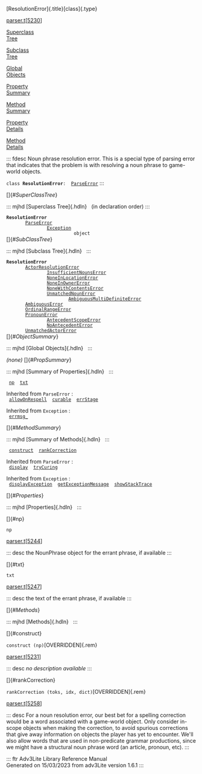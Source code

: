 [ResolutionError]{.title}[class]{.type}

[parser.t](../file/parser.t.html)\[[5230](../source/parser.t.html#5230)\]

[Superclass\
Tree](#_SuperClassTree_)

[Subclass\
Tree](#_SubClassTree_)

[Global\
Objects](#_ObjectSummary_)

[Property\
Summary](#_PropSummary_)

[Method\
Summary](#_MethodSummary_)

[Property\
Details](#_Properties_)

[Method\
Details](#_Methods_)

::: fdesc
Noun phrase resolution error. This is a special type of parsing error
that indicates that the problem is with resolving a noun phrase to
game-world objects.

`class `**`ResolutionError`**` :   `[`ParseError`](../object/ParseError.html)
:::

[]{#_SuperClassTree_}

::: mjhd
[Superclass Tree]{.hdln}   (in declaration order)
:::

**`ResolutionError`**\
`         `[`ParseError`](../object/ParseError.html)\
`                 `[`Exception`](../object/Exception.html)\
`                         object`\
[]{#_SubClassTree_}

::: mjhd
[Subclass Tree]{.hdln}  
:::

**`ResolutionError`**\
`         `[`ActorResolutionError`](../object/ActorResolutionError.html)\
`                 `[`InsufficientNounsError`](../object/InsufficientNounsError.html)\
`                 `[`NoneInLocationError`](../object/NoneInLocationError.html)\
`                 `[`NoneInOwnerError`](../object/NoneInOwnerError.html)\
`                 `[`NoneWithContentsError`](../object/NoneWithContentsError.html)\
`                 `[`UnmatchedNounError`](../object/UnmatchedNounError.html)\
`                         `[`AmbiguousMultiDefiniteError`](../object/AmbiguousMultiDefiniteError.html)\
`         `[`AmbiguousError`](../object/AmbiguousError.html)\
`         `[`OrdinalRangeError`](../object/OrdinalRangeError.html)\
`         `[`PronounError`](../object/PronounError.html)\
`                 `[`AntecedentScopeError`](../object/AntecedentScopeError.html)\
`                 `[`NoAntecedentError`](../object/NoAntecedentError.html)\
`         `[`UnmatchedActorError`](../object/UnmatchedActorError.html)\
[]{#_ObjectSummary_}

::: mjhd
[Global Objects]{.hdln}  
:::

*(none)* []{#_PropSummary_}

::: mjhd
[Summary of Properties]{.hdln}  
:::

` `[`np`](#np)`  `[`txt`](#txt)`  `

Inherited from `ParseError` :\
` `[`allowOnRespell`](../object/ParseError.html#allowOnRespell)`  `[`curable`](../object/ParseError.html#curable)`  `[`errStage`](../object/ParseError.html#errStage)`  `

Inherited from `Exception` :\
` `[`errmsg_`](../object/Exception.html#errmsg_)`  `

[]{#_MethodSummary_}

::: mjhd
[Summary of Methods]{.hdln}  
:::

` `[`construct`](#construct)`  `[`rankCorrection`](#rankCorrection)`  `

Inherited from `ParseError` :\
` `[`display`](../object/ParseError.html#display)`  `[`tryCuring`](../object/ParseError.html#tryCuring)`  `

Inherited from `Exception` :\
` `[`displayException`](../object/Exception.html#displayException)`  `[`getExceptionMessage`](../object/Exception.html#getExceptionMessage)`  `[`showStackTrace`](../object/Exception.html#showStackTrace)`  `

[]{#_Properties_}

::: mjhd
[Properties]{.hdln}  
:::

[]{#np}

`np`

[parser.t](../file/parser.t.html)\[[5244](../source/parser.t.html#5244)\]

::: desc
the NounPhrase object for the errant phrase, if available
:::

[]{#txt}

`txt`

[parser.t](../file/parser.t.html)\[[5247](../source/parser.t.html#5247)\]

::: desc
the text of the errant phrase, if available
:::

[]{#_Methods_}

::: mjhd
[Methods]{.hdln}  
:::

[]{#construct}

`construct (np)`[OVERRIDDEN]{.rem}

[parser.t](../file/parser.t.html)\[[5231](../source/parser.t.html#5231)\]

::: desc
*no description available*
:::

[]{#rankCorrection}

`rankCorrection (toks, idx, dict)`[OVERRIDDEN]{.rem}

[parser.t](../file/parser.t.html)\[[5258](../source/parser.t.html#5258)\]

::: desc
For a noun resolution error, our best bet for a spelling correction
would be a word associated with a game-world object. Only consider
in-scope objects when making the correction, to avoid spurious
corrections that give away information on objects the player has yet to
encounter. We\'ll also allow words that are used in non-predicate
grammar productions, since we might have a structural noun phrase word
(an article, pronoun, etc).
:::

::: ftr
Adv3Lite Library Reference Manual\
Generated on 15/03/2023 from adv3Lite version 1.6.1
:::
